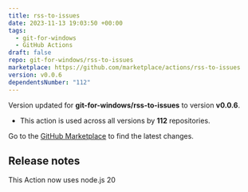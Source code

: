 ```yaml
---
title: rss-to-issues
date: 2023-11-13 19:03:50 +00:00
tags:
  - git-for-windows
  - GitHub Actions
draft: false
repo: git-for-windows/rss-to-issues
marketplace: https://github.com/marketplace/actions/rss-to-issues
version: v0.0.6
dependentsNumber: "112"
---
```



Version updated for **git-for-windows/rss-to-issues** to version **v0.0.6**.
- This action is used across all versions by **112** repositories.

Go to the [GitHub Marketplace](https://github.com/marketplace/actions/rss-to-issues) to find the latest changes.

## Release notes

This Action now uses node.js 20

